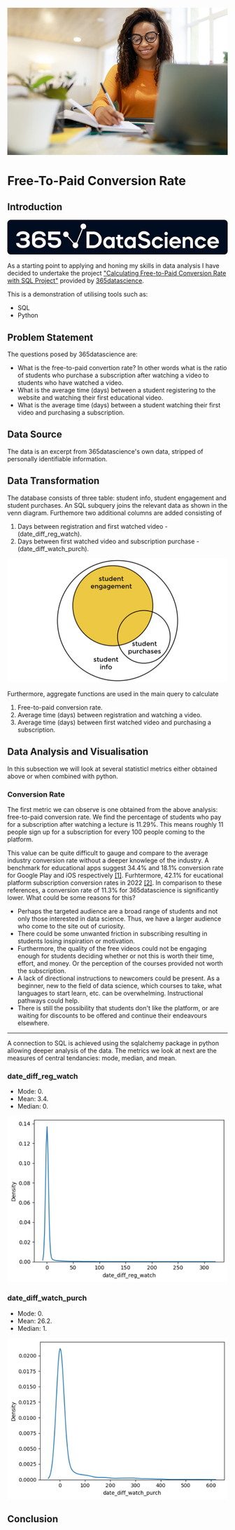 ![image2](Images/subscribe.jpg)

# Free-To-Paid Conversion Rate

## Introduction
![image](Images/365datascience.png)


As a starting point to applying and honing my skills in data analysis I have decided to undertake the project ["Calculating Free-to-Paid Conversion Rate with SQL Project"](https://365datascience.com/projects/calculating-free-to-paid-conversion-rate-with-sql/) provided by [365datascience](https://learn.365datascience.com).




This is a demonstration of utilising tools such as:
- SQL
- Python

## Problem Statement

The questions posed by 365datascience are:
- What is the free-to-paid convertion rate? In other words what is the ratio of students who purchase a subscription after watching a video to students who have watched a video.
- What is the average time (days) between a student registering to the website and watching their first educational video.
- What is the average time (days) between a student watching their first video and purchasing a subscription.



## Data Source

The data is an excerpt from 365datascience's own data, stripped of personally identifiable information. 


## Data Transformation

The database consists of three table: student info, student engagement and student purchases. An SQL subquery joins the relevant data as shown in the venn diagram. Furthemore two additional columns are added consisting of 
1. Days between registration and first watched video - (date_diff_reg_watch).
2. Days between first watched video and subscription purchase - (date_diff_watch_purch).


![image](Images/venndiagram.png)

Furthermore, aggregate functions are used in the main query to calculate 
1) Free-to-paid conversion rate.
2) Average time (days) between registration and watching a video.
3) Average time (days) between first watched video and purchasing a subscription.

## Data Analysis and Visualisation

In this subsection we will look at several statisticl metrics either obtained above or when combined with python. 

### Conversion Rate

The first metric we can observe is one obtained from the above analysis: free-to-paid conversion rate. We find the percentage of students who pay for a subscription after watching a lecture is 11.29%. This means roughly 11 people sign up for a subscription for every 100 people coming to the platform. 

This value can be quite difficult to gauge and compare to the average industry conversion rate without a deeper knowlege of the industry. A benchmark for educational apps suggest 34.4% and 18.1% conversion rate for Google Play and iOS respectively [[1]](https://www.businessofapps.com/data/education-app-benchmarks/). Furhtermore, 42.1% for eucational platform subscription conversion rates in 2022 [[2]](https://www.statista.com/statistics/1419664/subscription-commerce-conversion-rate-vertical/). In comparison to these references, a conversion rate of 11.3% for 365datascience is significantly lower. What could be some reasons for this?

- Perhaps the targeted audience are a broad range of students and not only those interested in data science. Thus, we have a larger audience who come to the site out of curiosity.
- There could be some unwanted friction in subscribing resulting in students losing inspiration or motivation.
- Furthermore, the quality of the free videos could not be engaging enough for students deciding whether or not this is worth their time, effort, and money. Or the perception of the courses provided not worth the subscription.
- A lack of directional instructions to newcomers could be present. As a beginner, new to the field of data science, which courses to take, what languages to start learn, etc. can be overwhelming. Instructional pathways could help.
- There is still the possibility that students don't like the platform, or are waiting for discounts to be offered and continue their endeavours elsewhere.

---

A connection to SQL is achieved using the sqlalchemy package in python allowing deeper analysis of the data. The metrics we look at next are the measures of central tendancies: mode, median, and mean.

### date_diff_reg_watch
- Mode: 0.
- Mean: 3.4.
- Median: 0.



![plot1](Images/date_diff_reg_watch.png)

### date_diff_watch_purch
- Mode: 0.
- Mean: 26.2.
- Median: 1.



![plot2](Images/date_diff_watch_purch.png)




## Conclusion
